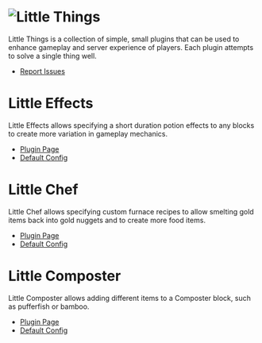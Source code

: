 # ![Little Things](https://raw.githubusercontent.com/Rsl1122/Little-Things/master/images/LittleThings.png)

Little Things is a collection of simple, small plugins that can be used to enhance gameplay and server experience of players.
Each plugin attempts to solve a single thing well.

- [Report Issues](https://github.com/Rsl1122/Little-Things/issues)

# Little Effects

Little Effects allows specifying a short duration potion effects to any blocks to create more variation in gameplay mechanics.

- [Plugin Page](https://www.spigotmc.org/resources/little-effects.58049/)
- [Default Config](littlefx/src/main/resources/config.yml)

# Little Chef

Little Chef allows specifying custom furnace recipes to allow smelting gold items back into gold nuggets and to create more food items.

- [Plugin Page](https://www.spigotmc.org/resources/little-chef.58065/)
- [Default Config](littlechef/src/main/resources/config.yml)

# Little Composter

Little Composter allows adding different items to a Composter block, such as pufferfish or bamboo.

- [Plugin Page](https://www.spigotmc.org/resources/little-composter.73880/)
- [Default Config](https://github.com/Rsl1122/Little-Things/blob/master/littlecomposter/src/main/resources/config.yml)
